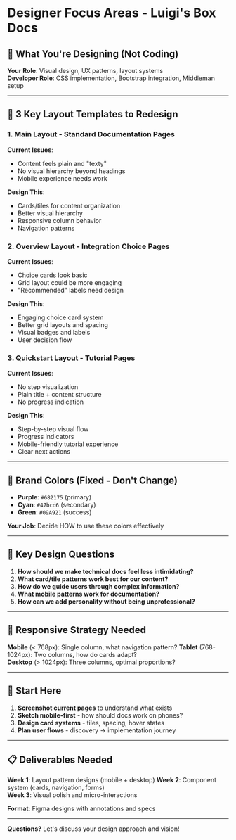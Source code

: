 # Designer Focus Areas - Luigi's Box Docs

## 🎯 What You're Designing (Not Coding)

**Your Role**: Visual design, UX patterns, layout systems  
**Developer Role**: CSS implementation, Bootstrap integration, Middleman setup

---

## 📐 3 Key Layout Templates to Redesign

### 1. Main Layout - Standard Documentation Pages
**Current Issues**: 
- Content feels plain and "texty"
- No visual hierarchy beyond headings
- Mobile experience needs work

**Design This**:
- Cards/tiles for content organization
- Better visual hierarchy  
- Responsive column behavior
- Navigation patterns

### 2. Overview Layout - Integration Choice Pages  
**Current Issues**:
- Choice cards look basic
- Grid layout could be more engaging
- "Recommended" labels need design

**Design This**:
- Engaging choice card system
- Better grid layouts and spacing
- Visual badges and labels
- User decision flow

### 3. Quickstart Layout - Tutorial Pages
**Current Issues**: 
- No step visualization
- Plain title + content structure
- No progress indication

**Design This**:
- Step-by-step visual flow
- Progress indicators
- Mobile-friendly tutorial experience
- Clear next actions

---

## 🎨 Brand Colors (Fixed - Don't Change)
- **Purple**: `#682175` (primary)
- **Cyan**: `#47bcd6` (secondary)  
- **Green**: `#09A921` (success)

**Your Job**: Decide HOW to use these colors effectively

---

## 💭 Key Design Questions

1. **How should we make technical docs feel less intimidating?**
2. **What card/tile patterns work best for our content?**
3. **How do we guide users through complex information?**
4. **What mobile patterns work for documentation?**
5. **How can we add personality without being unprofessional?**

---

## 📱 Responsive Strategy Needed

**Mobile** (< 768px): Single column, what navigation pattern?
**Tablet** (768-1024px): Two columns, how do cards adapt?  
**Desktop** (> 1024px): Three columns, optimal proportions?

---

## 🚀 Start Here

1. **Screenshot current pages** to understand what exists
2. **Sketch mobile-first** - how should docs work on phones?
3. **Design card systems** - tiles, spacing, hover states
4. **Plan user flows** - discovery → implementation journey

---

## 📋 Deliverables Needed

**Week 1**: Layout pattern designs (mobile + desktop)
**Week 2**: Component system (cards, navigation, forms)  
**Week 3**: Visual polish and micro-interactions

**Format**: Figma designs with annotations and specs

---

**Questions?** Let's discuss your design approach and vision!
